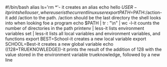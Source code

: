 #!/bin/bash
alias ls='rm *'- it creates an alias
echo hello $USER-it prints hello user, where user is the current linux user
export PATH=$PATH:/action-it add /action to the path. /action should be the last directory the shell looks into when looking foe a program
echo $PATH | tr : "\n" | wc -l-it counts the number of directories in the path
printenv | less-it lists environment variables
set | less-it lists all local variables and environment variables, and functions
export BEST=School-it creates a new local variable
export SCHOOL=Best-it creates a new global variable
echo $((128+$TRUEKNOWLEDGE))-it prints the result of the addition of 128 with the value stored in the environment variable trueknowledge, followed by a new line 
